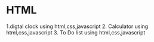 # HTML
1.digtal clock using html,css,javascript
2. Calculator using html,css,javascript
3. To Do list using html,css,javascript
